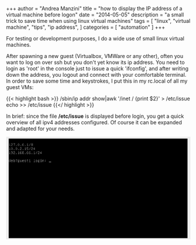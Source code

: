 +++
author = "Andrea Manzini"
title = "how to display the IP address of a virtual machine before logon"
date = "2014-05-05"
description = "a small trick to save time when using linux virtual machines"
tags = [
    "linux",
    "virtual machine",
    "tips",
    "ip address",
]
categories = [
    "automation"
]
+++

For testing or development purposes, I do a wide use of small linux virtual machines.

After spawning a new guest (Virtualbox, VMWare or any other), often you want to log on over ssh but you don't yet know its ip address. 
You need to login as 'root' in the console just to issue a quick 'ifconfig', and after writing down the address, you logout and connect with your comfortable terminal.
In order to save some time and keystrokes, I put this in my rc.local of all my guest VMs:

{{< highlight bash >}}
/sbin/ip addr show|awk '/inet / {print $2}' > /etc/issue
echo >> /etc/issue
{{</ highlight >}}

In brief: since the file **/etc/issue** is displayed before login, you get a quick overview of all ipv4 addresses configured. Of course it can be expanded and adapted for your needs.

![a minimalistic screenshot](/img/2014-05-05-Screenshot.png "Screenshot of the new login prompt")




